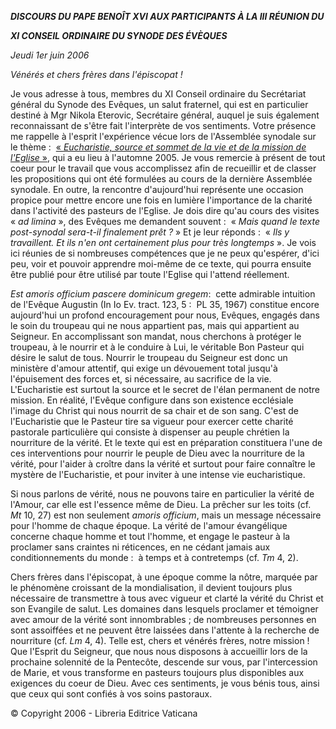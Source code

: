 ***DISCOURS DU PAPE BENOÎT XVI* *AUX PARTICIPANTS À LA III RÉUNION DU***

***XI CONSEIL ORDINAIRE DU SYNODE DES ÉVÈQUES***

*Jeudi 1er juin 2006*

*Vénérés et chers frères dans l'épiscopat !*

Je vous adresse à tous, membres du XI Conseil ordinaire du Secrétariat général du Synode des Evêques, un salut fraternel, qui est en particulier destiné à Mgr Nikola Eterovic, Secrétaire général, auquel je suis également reconnaissant de s'être fait l'interprète de vos sentiments. Votre présence me rappelle à l'esprit l'expérience vécue lors de l'Assemblée synodale sur le thème :  [« *Eucharistie, source et sommet de la vie et de la mission de l'Eglise* »](http://www.vatican.va/roman_curia/synod/index_fr.htm#XI%20Assemblea%20Generale%20Ordinaria%20del%20Sinodo%20dei%20Vescovi), qui a eu lieu à l'automne 2005. Je vous remercie à présent de tout coeur pour le travail que vous accomplissez afin de recueillir et de classer les propositions qui ont été formulées au cours de la dernière Assemblée synodale. En outre, la rencontre d'aujourd'hui représente une occasion propice pour mettre encore une fois en lumière l'importance de la charité dans l'activité des pasteurs de l'Eglise. Je dois dire qu'au cours des visites « *ad limina* », des Evêques me demandent souvent :  « *Mais quand le texte post-synodal sera-t-il finalement prêt ?* » Et je leur réponds :  « *Ils y travaillent. Et ils n'en ont certainement plus pour très longtemps* ». Je vois ici réunies de si nombreuses compétences que je ne peux qu'espérer, d'ici peu, voir et pouvoir apprendre moi-même de ce texte, qui pourra ensuite être publié pour être utilisé par toute l'Eglise qui l'attend réellement.

*Est amoris officium pascere dominicum gregem*:  cette admirable intuition de l'Evêque Augustin (In Io Ev. tract. 123, 5 :  PL 35, 1967) constitue encore aujourd'hui un profond encouragement pour nous, Evêques, engagés dans le soin du troupeau qui ne nous appartient pas, mais qui appartient au Seigneur. En accomplissant son mandat, nous cherchons à protéger le troupeau, à le nourrir et à le conduire à Lui, le véritable Bon Pasteur qui désire le salut de tous. Nourrir le troupeau du Seigneur est donc un ministère d'amour attentif, qui exige un dévouement total jusqu'à l'épuisement des forces et, si nécessaire, au sacrifice de la vie. L'Eucharistie est surtout la source et le secret de l'élan permanent de notre mission. En réalité, l'Evêque configure dans son existence ecclésiale l'image du Christ qui nous nourrit de sa chair et de son sang. C'est de l'Eucharistie que le Pasteur tire sa vigueur pour exercer cette charité pastorale particulière qui consiste à dispenser au peuple chrétien la nourriture de la vérité. Et le texte qui est en préparation constituera l'une de ces interventions pour nourrir le peuple de Dieu avec la nourriture de la vérité, pour l'aider à croître dans la vérité et surtout pour faire connaître le mystère de l'Eucharistie, et pour inviter à une intense vie eucharistique.

Si nous parlons de vérité, nous ne pouvons taire en particulier la vérité de l'Amour, car elle est l'essence même de Dieu. La prêcher sur les toits (cf. *Mt* 10, 27) est non seulement *amoris officium*, mais un message nécessaire pour l'homme de chaque époque. La vérité de l'amour évangélique concerne chaque homme et tout l'homme, et engage le pasteur à la proclamer sans craintes ni réticences, en ne cédant jamais aux conditionnements du monde :  à temps et à contretemps (cf. *Tm* 4, 2).

Chers frères dans l'épiscopat, à une époque comme la nôtre, marquée par le phénomène croissant de la mondialisation, il devient toujours plus nécessaire de transmettre à tous avec vigueur et clarté la vérité du Christ et son Evangile de salut. Les domaines dans lesquels proclamer et témoigner avec amour de la vérité sont innombrables ; de nombreuses personnes en sont assoiffées et ne peuvent être laissées dans l'attente à la recherche de nourriture (cf. *Lm* 4, 4). Telle est, chers et vénérés frères, notre mission ! Que l'Esprit du Seigneur, que nous nous disposons à accueillir lors de la prochaine solennité de la Pentecôte, descende sur vous, par l'intercession de Marie, et vous transforme en pasteurs toujours plus disponibles aux exigences du coeur de Dieu. Avec ces sentiments, je vous bénis tous, ainsi que ceux qui sont confiés à vos soins pastoraux.

© Copyright 2006 - Libreria Editrice Vaticana